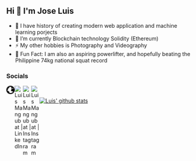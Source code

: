 ## Hi 👋 I'm Jose Luis

- 🔭 I have history of creating modern web application and machine learning porjects
- 🌱 I’m currently Blockchain technology Solidity (Ethereum)
- ⚡ My other hobbies is Photography and Videography
- 🚀 Fun Fact: I am also an aspiring powerlifter, and hopefully beating the Philippine 74kg national squat record

### Socials
[<img align="left" alt="luismangubat.com" width="22px" src="https://raw.githubusercontent.com/iconic/open-iconic/master/svg/globe.svg" />][website]
[<img align="left" alt="Luis Mangubat | LinkedIn" width="22px" src="https://cdn.jsdelivr.net/npm/simple-icons@v3/icons/linkedin.svg" />][linkedin]
[<img align="left" alt="Luis Mangubat | Instagram" width="22px" src="https://cdn.jsdelivr.net/npm/simple-icons@v3/icons/kaggle.svg" />][instagram]
[<img align="left" alt="Luis Mangubat | Instagram" width="22px" src="https://cdn.jsdelivr.net/npm/simple-icons@v3/icons/instagram.svg" />][instagram]
<br />


[website]: https://luismangubat.com
[instagram]: https://instagram.com/thepipedream_
[linkedin]: https://linkedin.com/in/joseluismangubat
[Kaggle]: https://www.kaggle.com/luismangubat

[![Luis' github stats](https://github-readme-stats.vercel.app/api?username=luismangubat&count_private=true&show_icons=true&theme=radical&hide_rank=false)](https://github.com/anuraghazra/github-readme-stats)

